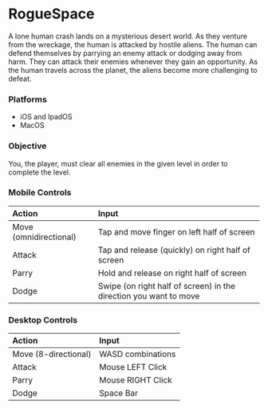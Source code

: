 # RogueSpace

A lone human crash lands on a mysterious desert world. As they venture from the wreckage, the human is attacked by hostile aliens. The human can defend themselves by parrying an enemy attack or dodging away from harm. They can attack their enemies whenever they gain an opportunity. As the human travels across the planet, the aliens become more challenging to defeat.

### Platforms

- iOS and IpadOS
- MacOS

### Objective

You, the player, must clear all enemies in the given level in order to complete the level.

### Mobile Controls

| Action    | Input |
| :---------------- | :------ |
| Move (omnidirectional)  | Tap and move finger on left half of screen |
| Attack | Tap and release (quickly) on right half of screen |
| Parry  | Hold and release on right half of screen |
| Dodge | Swipe (on right half of screen) in the direction you want to move

### Desktop Controls

| Action    | Input |
| :---------------- | :------ |
| Move (8-directional)  | WASD combinations |
| Attack | Mouse LEFT Click |
| Parry  | Mouse RIGHT Click  |
| Dodge | Space Bar
